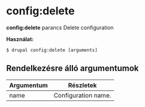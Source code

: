 # config:delete
**config:delete** parancs Delete configuration

**Használat:**
```
$ drupal config:delete [arguments] 
```

## Rendelkezésre álló argumentumok
Argumentum | Részletek
---------|-------------
name | Configuration name.
